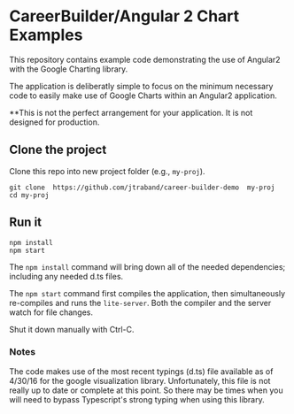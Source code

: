 # CareerBuilder/Angular 2 Chart Examples

This repository contains example code demonstrating the use of Angular2 with the Google Charting library.

The application is deliberatly simple to focus on the minimum necessary code to easily
make use of Google Charts within an Angular2 application. 

**This is not the perfect arrangement for your application. It is not designed for production. 

## Clone the project 

Clone this repo into new project folder (e.g., `my-proj`).
```
git clone  https://github.com/jtraband/career-builder-demo  my-proj
cd my-proj
```

## Run it

```
npm install
npm start
```

The `npm install` command will bring down all of the needed dependencies; including any needed d.ts files. 

The `npm start` command first compiles the application, 
then simultaneously re-compiles and runs the `lite-server`.
Both the compiler and the server watch for file changes.

Shut it down manually with Ctrl-C.

### Notes

The code makes use of the most recent typings (d.ts) file available as of 4/30/16 for the 
google visualization library.  Unfortunately, this file is not really up to date or complete 
at this point.  So there may be times when you will need to bypass Typescript's strong
typing when using this library.    